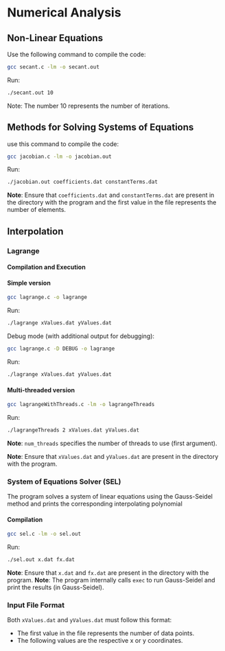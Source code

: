 # Numerical Analysis

## Non-Linear Equations
Use the following command to compile the code:

```bash
gcc secant.c -lm -o secant.out
```
Run:

```bash
./secant.out 10 
```
Note: The number 10 represents the number of iterations.

## Methods for Solving Systems of Equations
use this command to compile the code:

```bash
gcc jacobian.c -lm -o jacobian.out
```
Run:
```bash
./jacobian.out coefficients.dat constantTerms.dat
```
**Note**: Ensure that `coefficients.dat` and `constantTerms.dat` are present in the directory with the program and the first value in the file represents the number of elements.

## Interpolation

### Lagrange
#### Compilation and Execution

#### Simple version
```bash
gcc lagrange.c -o lagrange
```
Run:
```bash
./lagrange xValues.dat yValues.dat
```

Debug mode (with additional output for debugging):
```bash
gcc lagrange.c -D DEBUG -o lagrange
```
Run:
```bash
./lagrange xValues.dat yValues.dat 
```

#### Multi-threaded version

```bash
gcc lagrangeWithThreads.c -lm -o lagrangeThreads
```

Run:
```bash
./lagrangeThreads 2 xValues.dat yValues.dat
```
**Note**: `num_threads` specifies the number of threads to use (first argument).

**Note**: Ensure that `xValues.dat` and `yValues.dat` are present in the directory with the program.

### System of Equations Solver (SEL)
The program solves a system of linear equations using the Gauss-Seidel method and prints the corresponding interpolating polynomial

#### Compilation
```bash
gcc sel.c -lm -o sel.out
```
Run:
```bash
./sel.out x.dat fx.dat
```
**Note**: Ensure that `x.dat` and `fx.dat` are present in the directory with the program.
**Note**: The program internally calls `exec` to run Gauss-Seidel and print the results (in Gauss-Seidel).

### Input File Format  

Both `xValues.dat` and `yValues.dat` must follow this format:  

- The first value in the file represents the number of data points.  
- The following values are the respective x or y coordinates.  
